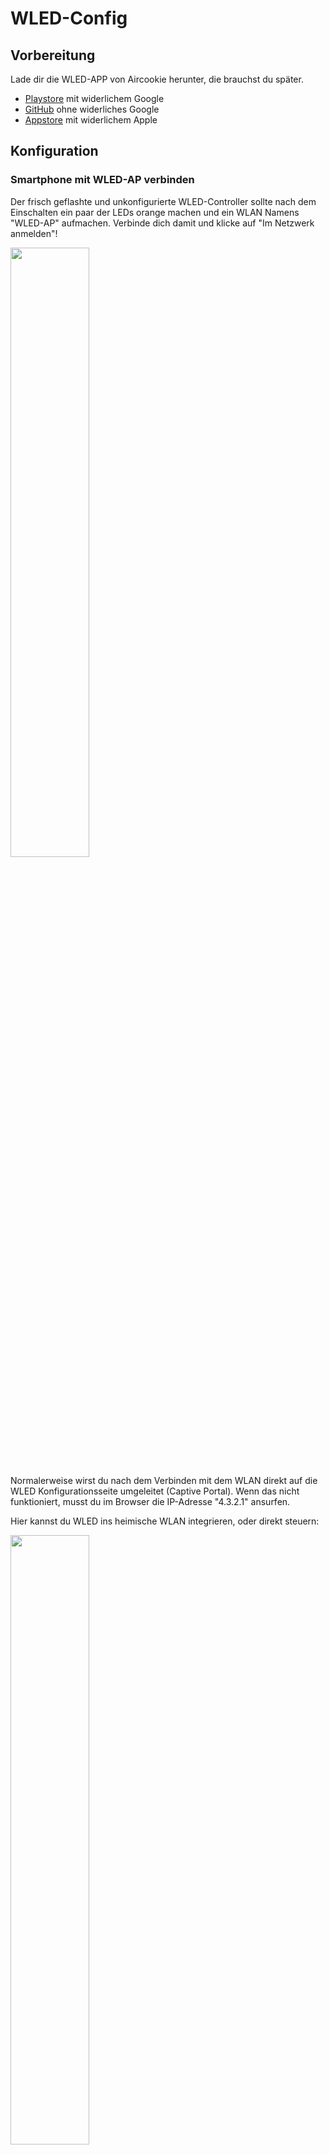 # WLED-Config

## Vorbereitung

Lade dir die WLED-APP von Aircookie herunter, die brauchst du später.

* [Playstore](https://play.google.com/store/apps/details?id=com.aircoookie.WLED&hl=de&gl=US) mit widerlichem Google
* [GitHub](https://github.com/Aircoookie/WLED-App/releases) ohne widerliches Google
* [Appstore](https://apps.apple.com/de/app/wled/id1475695033?l=en) mit widerlichem Apple

## Konfiguration

### Smartphone mit WLED-AP verbinden

Der frisch geflashte und unkonfigurierte WLED-Controller sollte nach dem Einschalten ein paar der LEDs orange machen und ein WLAN Namens "WLED-AP" aufmachen. Verbinde dich damit und klicke auf "Im Netzwerk anmelden"!

<img src="Bilder/Screenshot_20210623-214006.jpg" width=50% height=50%>

Normalerweise wirst du nach dem Verbinden mit dem WLAN direkt auf die WLED Konfigurationsseite umgeleitet (Captive Portal). Wenn das nicht funktioniert, musst du im Browser die IP-Adresse "4.3.2.1" ansurfen.

Hier kannst du WLED ins heimische WLAN integrieren, oder direkt steuern:

<img src="Bilder/Screenshot_20210623-214020.jpg" width=50% height=50%>

Drücke "WIFI SETTINGS".

### WLED mit heimischem WLAN verbinden

Gib hier die Zugangsdaten für dein heimisches IoT WLAN an ;) (SSID und Passwort reicht).

Drücke danach "Save & Connect"

<img src="Bilder/Screenshot_20210623-214031.jpg" width=50% height=50%>

Der WLED Controller bootet und verbindet sich danach mit deinem heimischen WLAN.

Verbinde dein Smartphone mit deinem heimischen WLAN (wenn es das nicht schon selbst gemacht hat)!

### WLED Konfigurieren und Steuern

Starte die WLED App und drücke das "+" Symbol oben rechts

<img src="Bilder/Screenshot_20210714-184125.jpg" width=50% height=50%>

Drücke "Discover Lights"

<img src="Bilder/Screenshot_20210714-184137.jpg" width=50% height=50%>
<img src="Bilder/Screenshot_20210714-184201.jpg" width=50% height=50%>

Wenn dein WLED gefunden wurde, dann drücke den Haken rechts oben. Wenn nicht, dann hast du jetzt ein Problem.

In der Übersicht aller WLED Devices klicke auf das neu gebaute druff.

<img src="Bilder/Screenshot_20210714-184209.jpg" width=50% height=50%>

Klicke auf "Config"

<img src="Bilder/Screenshot_20210714-184220.jpg" width=50% height=50%>

Klicke auf "LED Preferences".

<img src="Bilder/Screenshot_20210718-203339.jpg" width=50% height=50%>

* Hier musst du bei "LED count" die Anzahl der angeschlossenen WS28xx LEDs eintragen.
* Bei "Color order" musst du die Farbreihenfolge der WS28xx einstellen:
  * WS2811: RGB
  * WS2812: GRB

<img src="Bilder/Screenshot_20210718-203415.jpg" width=50% height=50%>

Drücke auf Save. Die LEDs sollten nun ALLE orange leuchten. Wenn dem nicht so ist, dann hast du jetzt schon wieder ein Problem.
